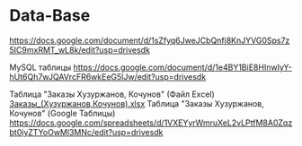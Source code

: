 # Data-Base
https://docs.google.com/document/d/1sZfyq6JweJCbQnfj8KnJYVG0Sps7z5IC9mxRMT_wL8k/edit?usp=drivesdk


MySQL таблицы
https://docs.google.com/document/d/1e4BY1BiE8HInwIyY-hUt6Qh7wJQAVrcFR6wkEeG5lJw/edit?usp=drivesdk 

Таблица "Заказы Хузуржанов, Кочунов" (Файл Excel) [Заказы_(Хузуржанов,Кочунов).xlsx](https://github.com/Roy42022p/Data-Base/files/9597680/_.xlsx)
Таблица "Заказы Хузуржанов, Кочунов" (Google Таблицы) https://docs.google.com/spreadsheets/d/1VXEYyrWmruXeL2vLPtfM8A0Zqzbt0iyZTYoOwMl3MNc/edit?usp=drivesdk
